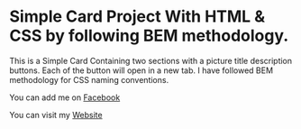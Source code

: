 # Simple Card Project With HTML & CSS by following BEM methodology.

This is a Simple Card Containing two sections with a picture title description
buttons. Each of the button will open in a new tab. I have followed BEM methodology
for CSS naming conventions.

You can add me on [Facebook](https://www.facebook.com/brucy.Saffu/) 

You can visit my [Website](https://safin-ahmed.com) 
